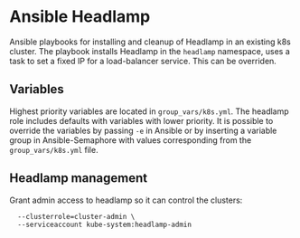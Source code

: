 # Ansible Headlamp
Ansible playbooks for installing and cleanup of Headlamp in an existing k8s cluster. The playbook installs Headlamp in the `headlamp` namespace, uses a task to set a fixed IP for a load-balancer service. This can be overriden.

## Variables
Highest priority variables are located in `group_vars/k8s.yml`. The headlamp role includes defaults with variables with lower priority. It is possible to override the variables by passing `-e` in Ansible or by inserting a variable group in Ansible-Semaphore with values corresponding from the `group_vars/k8s.yml` file. 

## Headlamp management
Grant admin access to headlamp so it can control the clusters: 
```kubectl create clusterrolebinding headlamp-admin-crb \
  --clusterrole=cluster-admin \
  --serviceaccount kube-system:headlamp-admin
